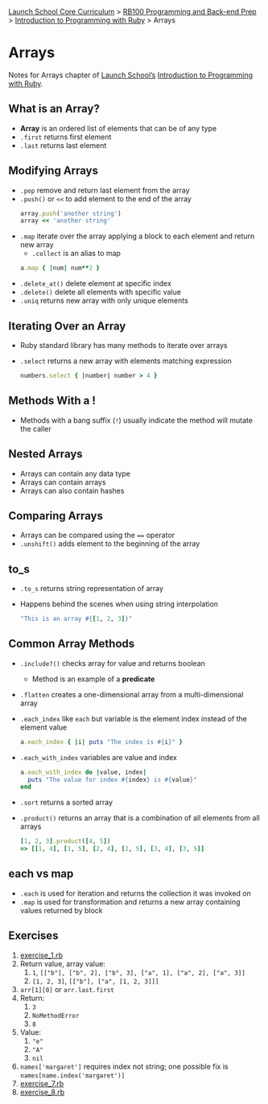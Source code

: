 [Launch School Core Curriculum][readme] >
[RB100 Programming and Back-end Prep][rb100-notes] >
[Introduction to Programming with Ruby][ruby-intro-notes] >
Arrays

# Arrays

Notes for Arrays chapter of [Launch School’s][launch-school] [Introduction to Programming with Ruby][ruby-intro-book].

## What is an Array?

- **Array** is an ordered list of elements that can be of any type
- `.first` returns first element
- `.last` returns last element

## Modifying Arrays

- `.pop` remove and return last element from the array
- `.push()` or `<<` to add element to the end of the array
  ```ruby
  array.push('another string')
  array << 'another string'
  ```
- `.map` iterate over the array applying a block to each element and return new array
  - `.collect` is an alias to map
  ```ruby
  a.map { |num| num**2 }
  ```
- `.delete_at()` delete element at specific index
- `.delete()` delete all elements with specific value
- `.uniq` returns new array with only unique elements

## Iterating Over an Array

- Ruby standard library has many methods to iterate over arrays
- `.select` returns a new array with elements matching expression

  ```ruby
  numbers.select { |number| number > 4 }
  ```

## Methods With a !

- Methods with a bang suffix (`!`) usually indicate the method will mutate the caller

## Nested Arrays

- Arrays can contain any data type
- Arrays can contain arrays
- Arrays can also contain hashes

## Comparing Arrays

- Arrays can be compared using the `==` operator
- `.unshift()` adds element to the beginning of the array

## to_s

- `.to_s` returns string representation of array
- Happens behind the scenes when using string interpolation

  ```ruby
  "This is an array #{[1, 2, 3]}"
  ```

## Common Array Methods

- `.include?()` checks array for value and returns boolean
  - Method is an example of a **predicate**
- `.flatten` creates a one-dimensional array from a multi-dimensional array
- `.each_index` like `each` but variable is the element index instead of the element value

  ```ruby
  a.each_index { |i| puts "The index is #{i}" }
  ```

- `.each_with_index` variables are value and index

  ```ruby
  a.each_with_index do |value, index|
    puts "The value for index #{index} is #{value}"
  end
  ```

- `.sort` returns a sorted array
- `.product()` returns an array that is a combination of all elements from all arrays

  ```ruby
  [1, 2, 3].product([4, 5])
  => [[1, 4], [1, 5], [2, 4], [2, 5], [3, 4], [3, 5]]
  ```

## each vs map

- `.each` is used for iteration and returns the collection it was invoked on
- `.map` is used for transformation and returns a new array containing values returned by block

## Exercises

1. [exercise_1.rb](exercise_1.rb)
2. Return value, array value:
   1. `1`, `[["b"], ["b", 2], ["b", 3], ["a", 1], ["a", 2], ["a", 3]]`
   1. `[1, 2, 3]`, `[["b"], ["a", [1, 2, 3]]]`
3. `arr[1][0]` or `arr.last.first`
4. Return:
   1. `3`
   1. `NoMethodError`
   1. `8`
5. Value:
   1. `"e"`
   1. `"A"`
   1. `nil`
6. `names['margaret']` requires index not string; one possible fix is `names[name.index('margaret')]`
7. [exercise_7.rb](exercise_7.rb)
8. [exercise_8.rb](exercise_8.rb)

[rb100-notes]: /rb100/rb100-notes.md
[readme]: /README.md
[ruby-intro-notes]: /rb100/introduction_to_programming_with_ruby/introduction-to-programming-with-ruby-notes.md
[launch-school]: https://launchschool.com
[ruby-intro-book]: https://launchschool.com/books/ruby
